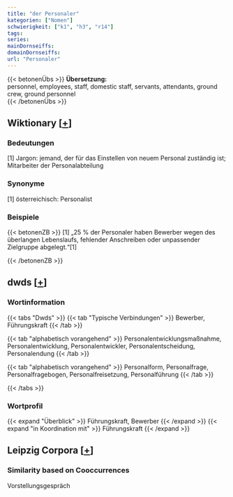 ```yaml
---
title: "der Personaler"
kategorien: ["Nomen"]
schwierigkeit: ["k1", "h3", "r14"]
tags:
series:
mainDornseiffs:
domainDornseiffs:
url: "Personaler"
---
```


{{< betonenÜbs >}}
**Übersetzung:**  
personnel, employees, staff, domestic staff, servants, attendants, ground crew, ground  personnel  
{{< /betonenÜbs >}}

## Wiktionary [[+](https://de.wiktionary.org/wiki/Personaler)]

### Bedeutungen
[1] Jargon: jemand, der für das Einstellen von neuem Personal zuständig ist; Mitarbeiter der Personalabteilung  

### Synonyme
[1] österreichisch: Personalist  

### Beispiele
{{< betonenZB >}}
[1] „25 % der Personaler haben Bewerber wegen des überlangen Lebenslaufs, fehlender Anschreiben oder unpassender Zielgruppe abgelegt.“[1]  

{{< /betonenZB >}}


## dwds [[+](https://www.dwds.de/wb/Personaler)]

### Wortinformation
{{< tabs "Dwds" >}}
{{< tab "Typische Verbindungen" >}}
Bewerber, Führungskraft
{{< /tab >}}

{{< tab "alphabetisch vorangehend" >}}
Personalentwicklungsmaßnahme, Personalentwicklung, Personalentwickler, Personalentscheidung, Personalendung
{{< /tab >}}

{{< tab "alphabetisch vorangehend" >}}
Personalform, Personalfrage, Personalfragebogen, Personalfreisetzung, Personalführung
{{< /tab >}}

{{< /tabs >}}

### Wortprofil
{{< expand "Überblick" >}} Führungskraft, Bewerber {{< /expand >}}
{{< expand "in Koordination mit" >}} Führungskraft {{< /expand >}}

## Leipzig Corpora [[+](https://corpora.uni-leipzig.de/en/res?word=Personaler&corpusId=deu_newscrawl-public_2018)]


### Similarity based on Cooccurrences
Vorstellungsgespräch

